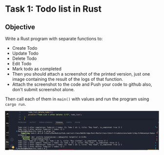 # Task 1: Todo list in Rust

## Objective

Write a Rust program with separate functions to:

- Create Todo
- Update Todo
- Delete Todo
- Edit Todo
- Mark todo as completed
- Then you should attach a screenshot of the printed version, just one image containing the result of the logs of that function.
- Attach the screenshot to the code and Push your code to github also, don't submit screenshot alone.

Then call each of them in `main()` with values and run the program using `cargo run`.

![screenshot task1](./screenshot-Samson-task1.jpeg)